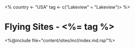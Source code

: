 <%
country <- "USA"
tag <- c("Lakeview" = "Lakeview")>
%>
# Flying Sites - <%= tag %>

<%@include file="content/sites/incl/index.md.rsp"%>
